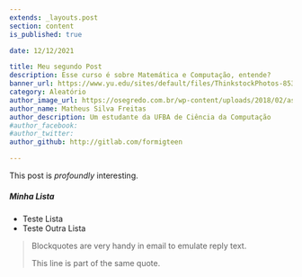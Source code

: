 ```yaml
---
extends: _layouts.post
section: content
is_published: true

date: 12/12/2021

title: Meu segundo Post
description: Esse curso é sobre Matemática e Computação, entende?
banner_url: https://www.yu.edu/sites/default/files/ThinkstockPhotos-853673106.jpg
category: Aleatório
author_image_url: https://osegredo.com.br/wp-content/uploads/2018/02/as-pessoas-de-cora%C3%A7%C3%B5es-de-ouro-830x450.jpg
author_name: Matheus Silva Freitas
author_description: Um estudante da UFBA de Ciência da Computação
#author_facebook:
#author_twitter:
author_github: http://gitlab.com/formigteen

---
```


This post is *profoundly* interesting.

##### Minha Lista
* Teste Lista
* Teste Outra Lista

> Blockquotes are very handy in email to emulate reply text.
>
> This line is part of the same quote.
